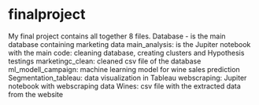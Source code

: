 # finalproject
My final project contains all together 8 files.
Database - is the main database containing marketing data
main_analysis: is the Jupiter notebook with the main code: cleaning database, creating clusters and Hypothesis testings
marketingc_clean: cleaned csv file of the database
ml_modell_campaign: machine learning model for wine sales prediction
Segmentation_tableau: data visualization in Tableau
webscraping: Jupiter notebook with webscraping data
Wines: csv file with the extracted data from the website
